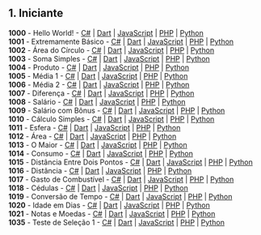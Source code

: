 ## 1. Iniciante

**1000** - Hello World! - [C#](1000/1000.cs) | [Dart](1000/1000.dart) | [JavaScript](1000/1000.js) | [PHP](1000/1000.php) | [Python](1000/1000.py)\
**1001** - Extremamente Básico - [C#](1000/1001.cs) | [Dart](1000/1001.dart) | [JavaScript](1000/1001.js) | [PHP](1000/1001.php) | [Python](1000/1001.py)\
**1002** - Área do Círculo - [C#](1000/1002.cs) | [Dart](1000/1002.dart) | [JavaScript](1000/1002.js) | [PHP](1000/1002.php) | [Python](1000/1002.py)\
**1003** - Soma Simples - [C#](1000/1003.cs) | [Dart](1000/1003.dart) | [JavaScript](1000/1003.js) | [PHP](1000/1003.php) | [Python](1000/1003.py)\
**1004** - Produto - [C#](1000/1004.cs) | [Dart](1000/1004.dart) | [JavaScript](1000/1004.js) | [PHP](1000/1004.php) | [Python](1000/1004.py)\
**1005** - Média 1 - [C#](1000/1005.cs) | [Dart](1000/1005.dart) | [JavaScript](1000/1005.js) | [PHP](1000/1005.php) | [Python](1000/1005.py)\
**1006** - Média 2 - [C#](1000/1006.cs) | [Dart](1000/1006.dart) | [JavaScript](1000/1006.js) | [PHP](1000/1006.php) | [Python](1000/1006.py)\
**1007** - Diferença - [C#](1000/1007.cs) | [Dart](1000/1007.dart) | [JavaScript](1000/1007.js) | [PHP](1000/1007.php) | [Python](1000/1007.py)\
**1008** - Salário - [C#](1000/1008.cs) | [Dart](1000/1008.dart) | [JavaScript](1000/1008.js) | [PHP](1000/1008.php) | [Python](1000/1008.py)\
**1009** - Salário com Bônus - [C#](1000/1009.cs) | [Dart](1000/1009.dart) | [JavaScript](1000/1009.js) | [PHP](1000/1009.php) | [Python](1000/1009.py)\
**1010** - Cálculo Simples - [C#](1000/1010.cs) | [Dart](1000/1010.dart) | [JavaScript](1000/1010.js) | [PHP](1000/1010.php) | [Python](1000/1010.py)\
**1011** - Esfera - [C#](1000/1011.cs) | [Dart](1000/1011.dart) | [JavaScript](1000/1011.js) | [PHP](1000/1011.php) | [Python](1000/1011.py)\
**1012** - Área - [C#](1000/1012.cs) | [Dart](1000/1012.dart) | [JavaScript](1000/1012.js) | [PHP](1000/1012.php) | [Python](1000/1012.py)\
**1013** - O Maior - [C#](1000/1013.cs) | [Dart](1000/1013.dart) | [JavaScript](1000/1013.js) | [PHP](1000/1013.php) | [Python](1000/1013.py)\
**1014** - Consumo - [C#](1000/1014.cs) | [Dart](1000/1014.dart) | [JavaScript](1000/1014.js) | [PHP](1000/1014.php) | [Python](1000/1014.py)\
**1015** - Distância Entre Dois Pontos - [C#](1000/1015.cs) | [Dart](1000/1015.dart) | [JavaScript](1000/1015.js) | [PHP](1000/1015.php) | [Python](1000/1015.py)\
**1016** - Distância - [C#](1000/1016.cs) | [Dart](1000/1016.dart) | [JavaScript](1000/1016.js) | [PHP](1000/1016.php) | [Python](1000/1016.py)\
**1017** - Gasto de Combustível - [C#](1000/1017.cs) | [Dart](1000/1017.dart) | [JavaScript](1000/1017.js) | [PHP](1000/1017.php) | [Python](1000/1017.py)\
**1018** - Cédulas - [C#](1000/1018.cs) | [Dart](1000/1018.dart) | [JavaScript](1000/1018.js) | [PHP](1000/1018.php) | [Python](1000/1018.py)\
**1019** - Conversão de Tempo - [C#](1000/1019.cs) | [Dart](1000/1019.dart) | [JavaScript](1000/1019.js) | [PHP](1000/1019.php) | [Python](1000/1019.py)\
**1020** - Idade em Dias - [C#](1000/1020.cs) | [Dart](1000/1020.dart) | [JavaScript](1000/1020.js) | [PHP](1000/1020.php) | [Python](1000/1020.py)\
**1021** - Notas e Moedas - [C#](1000/1021.cs) | [Dart](1000/1021.dart) | [JavaScript](1000/1021.js) | [PHP](1000/1021.php) | [Python](1000/1021.py)\
**1035** - Teste de Seleção 1 - [C#](1000/1035.cs) | [Dart](1000/1035.dart) | [JavaScript](1000/1035.js) | [PHP](1000/1035.php) | [Python](1000/1035.py)